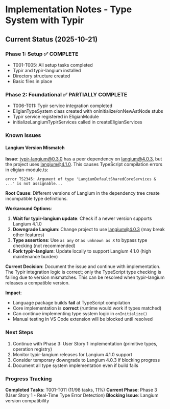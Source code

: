 # Implementation Notes - Type System with Typir

## Current Status (2025-10-21)

### Phase 1: Setup ✅ COMPLETE
- T001-T005: All setup tasks completed
- Typir and typir-langium installed
- Directory structure created
- Basic files in place

### Phase 2: Foundational ✅ PARTIALLY COMPLETE  
- T006-T011: Typir service integration completed
- EligianTypeSystem class created with onInitialize/onNewAstNode stubs
- Typir service registered in EligianModule
- initializeLangiumTypirServices called in createEligianServices

### Known Issues

#### Langium Version Mismatch
**Issue**: typir-langium@0.3.0 has a peer dependency on langium@4.0.3, but the project uses langium@4.1.0. This causes TypeScript compilation errors in eligian-module.ts:

```
error TS2345: Argument of type 'LangiumDefaultSharedCoreServices & ...' is not assignable...
```

**Root Cause**: Different versions of Langium in the dependency tree create incompatible type definitions.

**Workaround Options**:
1. **Wait for typir-langium update**: Check if a newer version supports Langium 4.1.0
2. **Downgrade Langium**: Change project to use langium@4.0.3 (may break other features)
3. **Type assertions**: Use `as any` or `as unknown as X` to bypass type checking (not recommended)
4. **Fork typir-langium**: Update locally to support Langium 4.1.0 (high maintenance burden)

**Current Decision**: Document the issue and continue with implementation. The Typir integration logic is correct; only the TypeScript type checking is failing due to version mismatches. This can be resolved when typir-langium releases a compatible version.

**Impact**: 
- Language package builds **fail** at TypeScript compilation
- Core implementation is **correct** (runtime would work if types matched)
- Can continue implementing type system logic in `onInitialize()`
- Manual testing in VS Code extension will be blocked until resolved

### Next Steps

1. Continue with Phase 3: User Story 1 implementation (primitive types, operation registry)
2. Monitor typir-langium releases for Langium 4.1.0 support
3. Consider temporary downgrade to Langium 4.0.3 if blocking progress
4. Document all type system implementation even if build fails

### Progress Tracking

**Completed Tasks**: T001-T011 (11/98 tasks, 11%)
**Current Phase**: Phase 3 (User Story 1 - Real-Time Type Error Detection)
**Blocking Issue**: Langium version compatibility
